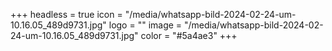 +++
headless = true
icon = "/media/whatsapp-bild-2024-02-24-um-10.16.05_489d9731.jpg"
logo = ""
image = "/media/whatsapp-bild-2024-02-24-um-10.16.05_489d9731.jpg"
color = "#5a4ae3"
+++
